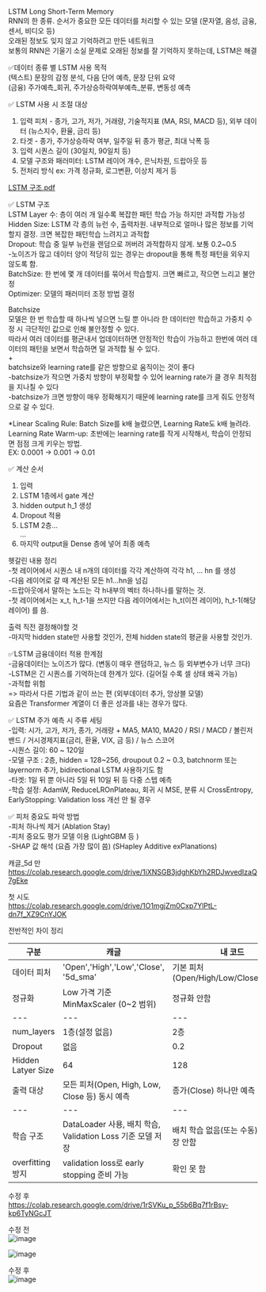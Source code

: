 LSTM Long Short-Term Memory  
RNN의 한 종류. 순서가 중요한 모든 데이터를 처리할 수 있는 모델 (문자열, 음성, 금융, 센서, 비디오 등)  
오래된 정보도 잊지 않고 기억하려고 만든 네트워크  
보통의 RNN은 기울기 소실 문제로 오래된 정보를 잘 기억하지 못하는데, LSTM은 해결

✅데이터 종류 별 LSTM 사용 목적  
(텍스트) 문장의 감정 분석, 다음 단어 예측, 문장 단위 요약   
(금융) 주가예측_회귀, 주가상승하락여부예측_분류, 변동성 예측 


✅ LSTM 사용 시 조절 대상  
1. 입력 피처 - 종가, 고가, 저가, 거래량, 기술적지표 (MA, RSI, MACD 등), 외부 데이터 (뉴스지수, 환율, 금리 등)  
2. 타겟 - 종가, 주가상승하락 여부, 일주일 뒤 종가 평균, 최대 낙폭 등  
3. 입력 시퀀스 길이 (30일치, 90일치 등)  
4. 모델 구조와 패러미터: LSTM 레이어 개수, 은닉차원, 드랍아웃 등  
5. 전처리 방식 ex: 가격 정규화, 로그변환, 이상치 제거 등

[LSTM 구조.pdf](https://github.com/user-attachments/files/19646126/LSTM.pdf)

✅ LSTM 구조  
LSTM Layer 수: 층이 여러 개 일수록 복잡한 패턴 학습 가능 하지만 과적합 가능성  
Hidden Size: LSTM 각 층의 뉴런 수, 출력차원. 내부적으로 얼마나 많은 정보를 기억할지 결정. 크면 복잡한 패턴학습 느려지고 과적합  
Dropout: 학습 중 일부 뉴런을 랜덤으로 꺼버려 과적합하지 않게. 보통 0.2~0.5  
-노이즈가 많고 데이터 양이 적당히 있는 경우는 dropout을 통해 특정 패턴을 외우지 않도록 함.  
BatchSize: 한 번에 몇 개 데이터를 묶어서 학습할지. 크면 빠르고, 작으면 느리고 불안정  
Optimizer: 모델의 패러미터 조정 방법 결정


Batchsize  
모델은 한 번 학습할 때 하나씩 넣으면 느릴 뿐 아니라 한 데이터만 학습하고 가중치 수정 시 극단적인 값으로 인해 불안정할 수 있다.  
따라서 여러 데이터를 평균내서 업데이터하면 안정적인 학습이 가능하고 한번에 여러 데이터의 패턴을 보면서 학습하면 덜 과적합 될 수 있다.  
+  
batchsize와 learning rate를 같은 방향으로 움직이는 것이 좋다  
-batchsize가 작으면 가중치 방향이 부정확할 수 있어 learning rate가 클 경우 최적점을 지나칠 수 있다  
-batchsize가 크면 방향이 매우 정확해지기 때문에 learning rate를 크게 줘도 안정적으로 갈 수 있다.

*Linear Scaling Rule: Batch Size를 k배 늘렸으면, Learning Rate도 k배 늘려라.  
Learning Rate Warm-up: 초반에는 learning rate를 작게 시작해서, 학습이 안정되면 점점 크게 키우는 방법.  
EX: 0.0001 → 0.001 → 0.01

✅ 계산 순서  
1. 입력  
2. LSTM 1층에서 gate 계산  
3. hidden output h_1 생성  
4. Dropout 적용  
5. LSTM 2층...  
...  
6. 마지막 output을 Dense 층에 넣어 최종 예측

헷갈린 내용 정리  
-첫 레이어에서 시퀀스 내 n개의 데이터를 각각 계산하여 각각 h1, ... hn 를 생성  
-다음 레이어로 갈 때 계산된 모든 h1...hn을 넘김  
-드랍아웃에서 말하는 노드는 각 h내부의 벡터 하나하나를 말하는 것.  
-첫 레이어에서는 x_t, h_t-1을 쓰지만 다음 레이어에서는 h_t(이전 레이어), h_t-1(해당 레이어) 를 씀.

출력 직전 결정해야할 것  
-마지막 hidden state만 사용할 것인가, 전체 hidden state의 평균을 사용할 것인가.


✅LSTM 금융데이터 적용 한계점  
-금융데이터는 노이즈가 많다. (변동이 매우 랜덤하고, 뉴스 등 외부변수가 너무 크다)  
-LSTM은 긴 시퀀스를 기억하는데 한계가 있다. (길어질 수록 셀 상태 왜곡 가능)  
-과적합 위험  
=> 따라서 다른 기법과 같이 쓰는 편 (외부데이터 추가, 앙상블 모델)  
요즘은 Transformer 계열이 더 좋은 성과를 내는 경우가 많다.

✅ LSTM 주가 예측 시 주류 세팅  
-입력: 시가, 고가, 저가, 종가, 거래량 + MA5, MA10, MA20 / RSI / MACD / 볼린저 밴드 / 거시경제지표(금리, 환율, VIX, 금 등) / 뉴스 스코어  
-시퀀스 길이: 60 ~ 120일  
-모델 구조 : 2층, hidden = 128~256, droupout 0.2 ~ 0.3, batchnorm 또는 layernorm 추가, bidirectional LSTM 사용하기도 함  
-타겟: 1일 뒤 뿐 아니라 5일 뒤 10일 뒤 등 다중 스텝 예측  
-학습 설정: AdamW, ReduceLROnPlateau, 회귀 시 MSE, 분류 시 CrossEntropy, EarlyStopping: Validation loss 개선 안 될 경우

✅ 피처 중요도 파악 방법  
-피처 하나씩 제거 (Ablation Stay)  
-피처 중요도 평가 모델 이용 (LightGBM 등 )  
-SHAP 값 해석 (요즘 가장 많이 씀) (SHapley Additive exPlanations)


캐글_5d 만  
https://colab.research.google.com/drive/1iXNSGB3jdghKbYh2RDJwvedIzaQ7gEke

첫 시도  
https://colab.research.google.com/drive/1O1mgjZm0Cxp7YlPtL-dn7f_XZ9CnYJOK

전반적인 차이 정리  

|구분	|캐글	|내 코드|
|---|---|---|
|데이터 피처|	'Open','High','Low','Close', '5d_sma' |	기본 피처(Open/High/Low/Close/Volume)|
|정규화	|Low 가격 기준 MinMaxScaler (0~2 범위)|	정규화 안함|
|---|---|---|
|num_layers|	1층(설정 없음) |	2층 |
|Dropout	|없음|0.2|
|Hidden Latyer Size	| 64	| 128 |
|출력 대상	|모든 피처(Open, High, Low, Close 등) 동시 예측	|종가(Close) 하나만 예측|
|---|---|---|
|학습 구조	|DataLoader 사용, 배치 학습, Validation Loss 기준 모델 저장	|배치 학습 없음(또는 수동), 모델 저장 안함|
|overfitting 방지	| validation loss로 early stopping 준비 가능	| 확인 못 함|


수정 후  
https://colab.research.google.com/drive/1rSVKu_p_55b6Bq7f1rBsy-kp6TyNGcJT

수정 전  
![image](https://github.com/user-attachments/assets/09532d34-157f-4e84-ae2c-ad3ee8f27bc0)

![image](https://github.com/user-attachments/assets/b053edd4-33e6-453e-9dad-57877f7cf1d3)

수정 후  
![image](https://github.com/user-attachments/assets/9ab8ddef-b996-4a63-a5e0-1b1d721e261e)


